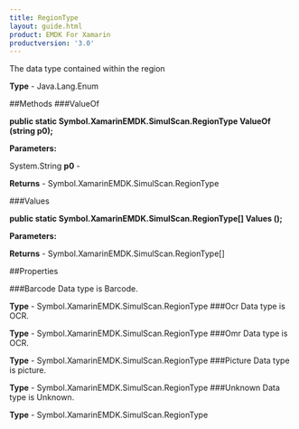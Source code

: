 ```yaml
---
title: RegionType
layout: guide.html
product: EMDK For Xamarin 
productversion: '3.0' 
---
```

The data type contained within the region

**Type** - Java.Lang.Enum

##Methods
###ValueOf

**public static Symbol.XamarinEMDK.SimulScan.RegionType ValueOf (string p0);**


        

**Parameters:**

System.String **p0**  - 
        

**Returns** - Symbol.XamarinEMDK.SimulScan.RegionType

###Values

**public static Symbol.XamarinEMDK.SimulScan.RegionType[] Values ();**


        

**Parameters:**

**Returns** - Symbol.XamarinEMDK.SimulScan.RegionType[]

##Properties

###Barcode
Data type is Barcode.

**Type** - Symbol.XamarinEMDK.SimulScan.RegionType
###Ocr
Data type is OCR.

**Type** - Symbol.XamarinEMDK.SimulScan.RegionType
###Omr
Data type is OCR.

**Type** - Symbol.XamarinEMDK.SimulScan.RegionType
###Picture
Data type is picture.

**Type** - Symbol.XamarinEMDK.SimulScan.RegionType
###Unknown
Data type is Unknown.

**Type** - Symbol.XamarinEMDK.SimulScan.RegionType
